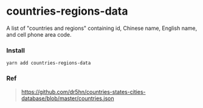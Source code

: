 # countries-regions-data

A list of "countries and regions" containing id, Chinese name, English name, and cell phone area code.

### Install
```
yarn add countries-regions-data
```

### Ref
> https://github.com/dr5hn/countries-states-cities-database/blob/master/countries.json
